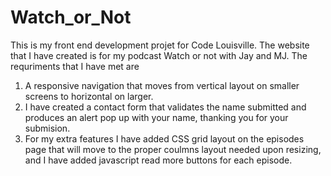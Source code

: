 # Watch_or_Not
 This is my front end development projet for Code Louisville.  The website that I have created is for my podcast Watch or not with Jay and MJ.  The requriments that I have met are 
 1. A responsive navigation that moves from vertical layout on smaller screens to horizontal on larger.
 2. I have created a contact form that validates the name submitted and produces an alert pop up with your name, thanking you for your submision.
 3. For my extra features I have added CSS grid layout on the episodes page that will move to the proper coulmns layout needed upon resizing, and I have added javascript read more buttons for each episode.  

